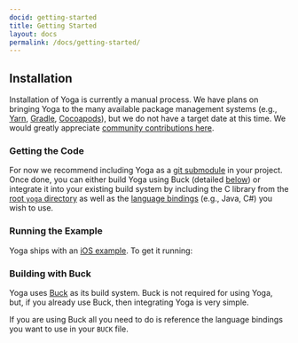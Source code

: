 ```yaml
---
docid: getting-started
title: Getting Started
layout: docs
permalink: /docs/getting-started/
---
```


## Installation

Installation of Yoga is currently a manual process. We have plans on bringing Yoga to the many available package management systems (e.g., [Yarn](https://yarnpkg.com/), [Gradle](https://gradle.org/), [Cocoapods](https://gradle.org/)), but we do not have a target date at this time. We would greatly appreciate [community contributions here](https://github.com/facebook/yoga/pulls).

### Getting the Code

For now we recommend including Yoga as a [git submodule](https://git-scm.com/docs/git-submodule) in your project. Once done, you can either build Yoga using Buck (detailed [below](#building-with-buck)) or integrate it into your existing build system by including the C library from the [root `yoga` directory](https://github.com/facebook/yoga/tree/master/yoga) as well as the [language bindings](https://github.com/facebook/yoga) (e.g., Java, C#) you wish to use.

### Running the Example

Yoga ships with an [iOS example](https://github.com/facebook/yoga/tree/master/YogaKit/YogaKitSample). To get it running:

<script src="https://gist.github.com/emilsjolander/903b16185b24c957acc4cd250c6e73d9.js"></script>

### Building with Buck

Yoga uses [Buck](https://buckbuild.com/) as its build system. Buck is not required for using Yoga, but, if you already use Buck, then integrating Yoga is very simple.

If you are using Buck all you need to do is reference the language bindings you want to use in your `BUCK` file.

<script src="https://gist.github.com/emilsjolander/895b4ec79425882b8d4676b6545d6943.js"></script>
